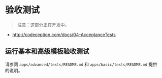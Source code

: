# 验收测试

> 注意：这部分正在开发中。

- http://codeception.com/docs/04-AcceptanceTests

## 运行基本和高级模板验收测试

请参阅 `apps/advanced/tests/README.md` 和 `apps/basic/tests/README.md` 提供的说明。 